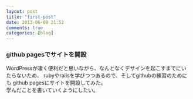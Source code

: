```yaml
---
layout: post
title: "first-post"
date: 2013-06-09 21:52
comments: true
categories: [blog]
---
```


### github pagesでサイトを開設

WordPressが凄く便利だと思いながら、なんとなくデザインを起こすまでにいたらないため、
rubyやrailsを学びつつあるので、そしてgithubの練習のためにも github pagesにサイトを開設してみた。  
学んだことを書いていくようにしたい。
